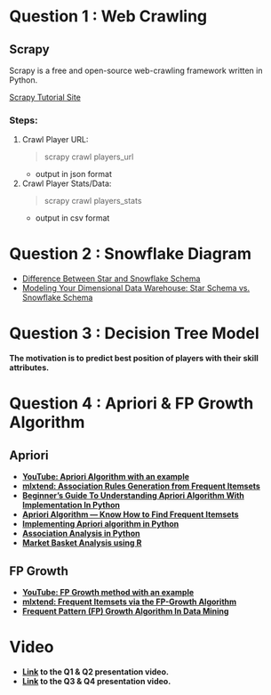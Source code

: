 # Question 1 : Web Crawling

## Scrapy
Scrapy is a free and open-source web-crawling framework written in Python.

[Scrapy Tutorial Site](https://docs.scrapy.org/en/latest/intro/tutorial.html)

### Steps:
1. Crawl Player URL:
	> scrapy crawl players_url
	- output in json format
2. Crawl Player Stats/Data:
	> scrapy crawl players_stats
	- output in csv format
	
# Question 2 : Snowflake Diagram
- [Difference Between Star and Snowflake Schema](https://techdifferences.com/difference-between-star-and-snowflake-schema.html)
- [Modeling Your Dimensional Data Warehouse: Star Schema vs. Snowflake Schema](https://datawarehouseinfo.com/data-warehouse-star-schema-vs-snowflake-schema/)


# Question 3 : Decision Tree Model
<b>The motivation is to predict best position of players with their skill attributes.<b>

# Question 4 : Apriori & FP Growth Algorithm
## Apriori
- [YouTube: Apriori Algorithm with an example](https://www.youtube.com/watch?v=h_l3b2CIQ_o)
- [mlxtend: Association Rules Generation from Frequent Itemsets](http://rasbt.github.io/mlxtend/user_guide/frequent_patterns/association_rules/)
- [Beginner’s Guide To Understanding Apriori Algorithm With Implementation In Python](https://analyticsindiamag.com/beginners-guide-to-understanding-apriori-algorithm-with-implementation-in-python/)
- [Apriori Algorithm — Know How to Find Frequent Itemsets](https://medium.com/edureka/apriori-algorithm-d7cc648d4f1e)
- [Implementing Apriori algorithm in Python](https://www.geeksforgeeks.org/implementing-apriori-algorithm-in-python/)
- [Association Analysis in Python](https://medium.com/analytics-vidhya/association-analysis-in-python-2b955d0180c)
- [Market Basket Analysis using R](https://www.datacamp.com/community/tutorials/market-basket-analysis-r#apriori)

## FP Growth
- [YouTube: FP Growth method with an example](https://www.youtube.com/watch?v=VB8KWm8MXss)
- [mlxtend: Frequent Itemsets via the FP-Growth Algorithm](http://rasbt.github.io/mlxtend/user_guide/frequent_patterns/fpgrowth/)
- [Frequent Pattern (FP) Growth Algorithm In Data Mining](https://www.softwaretestinghelp.com/fp-growth-algorithm-data-mining/)

# Video 
- [Link](https://youtu.be/3JuKjUGqqi4) to the Q1 & Q2 presentation video.
- [Link](https://www.youtube.com/watch?v=DRB8l6z5uqI) to the Q3 & Q4 presentation video.